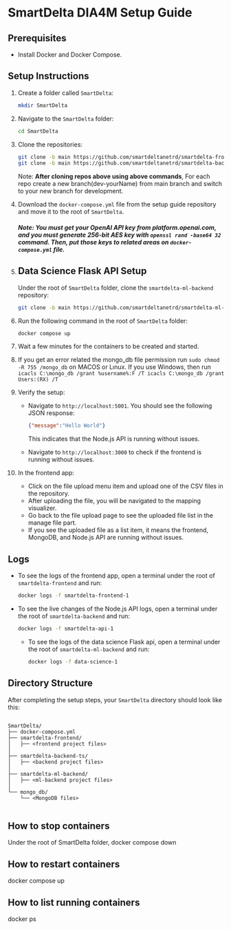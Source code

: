# SmartDelta  DIA4M Setup Guide

## Prerequisites
- Install Docker and Docker Compose.

## Setup Instructions

1. Create a folder called `SmartDelta`:
    ```sh
    mkdir SmartDelta
    ```

2. Navigate to the `SmartDelta` folder:
    ```sh
    cd SmartDelta
    ```

3. Clone the repositories: 
    ```sh
    git clone -b main https://github.com/smartdeltanetrd/smartdelta-frontend.git
    git clone -b main https://github.com/smartdeltanetrd/smartdelta-backend-ts.git
    ```
    Note: **After cloning repos above using above commands**, For each repo create a new branch(dev-yourName) from main branch and switch to your new branch for development.

4. Download the `docker-compose.yml` file from the setup guide repository and move it to the root of `SmartDelta`.
   ##### Note: You must get your OpenAI API key from platform.openai.com, and you must generate 256-bit AES key with `openssl rand -base64 32` command. Then, put those keys to related areas on `docker-compose.yml` file.

6. ## Data Science Flask API Setup
    Under the root of `SmartDelta` folder, clone the `smartdelta-ml-backend` repository:
    ```sh
    git clone -b main https://github.com/smartdeltanetrd/smartdelta-ml-backend.git
    ```


7. Run the following command in the root of `SmartDelta` folder:
    ```sh
    docker compose up
    ```

8. Wait a few minutes for the containers to be created and started.
9.  If you get an error related the mongo_db file permission run  `sudo chmod -R 755 /mongo_db` on MACOS or Lınux. If you use Windows, then run `icacls C:\mongo_db /grant %username%:F /T
icacls C:\mongo_db /grant Users:(RX) /T`
 
10. Verify the setup:
    - Navigate to `http://localhost:5001`. You should see the following JSON response:
      ```json
      {"message":"Hello World"}
      ```
      This indicates that the Node.js API is running without issues.
      
    - Navigate to `http://localhost:3000` to check if the frontend is running without issues.

11. In the frontend app:
    - Click on the file upload menu item and upload one of the CSV files in the repository.
    - After uploading the file, you will be navigated to the mapping visualizer.
    - Go back to the file upload page to see the uploaded file list in the manage file part.
    - If you see the uploaded file as a list item, it means the frontend, MongoDB, and Node.js API are running without issues.

## Logs
- To see the logs of the frontend app, open a terminal under the root of `smartdelta-frontend` and run:
    ```sh
    docker logs -f smartdelta-frontend-1
    ```

- To see the live changes of the Node.js API logs, open a terminal under the root of `smartdelta-backend` and run:
    ```sh
    docker logs -f smartdelta-api-1
    ```
  - To see the logs of the data science Flask  api, open a terminal under the root of `smartdelta-ml-backend` and run:
    ```sh
    docker logs -f data-science-1
    ```




## Directory Structure
After completing the setup steps, your `SmartDelta` directory should look like this:
<pre>
<code>
SmartDelta/
├── docker-compose.yml
├── smartdelta-frontend/
│   ├── &lt;frontend project files&gt;
│   
├── smartdelta-backend-ts/
│   ├── &lt;backend project files&gt;
│   
├── smartdelta-ml-backend/
│   ├── &lt;ml-backend project files&gt;
│   
└── mongo_db/
    └── &lt;MongoDB files&gt;
</code>
</pre>


## How to stop containers
Under the root of SmartDelta folder,
    docker compose down
  
## How to restart containers
   docker compose up

## How to list running containers 
   docker ps




